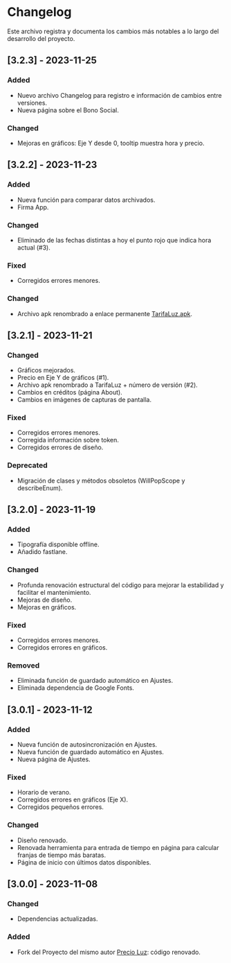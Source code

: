 # Changelog

Este archivo registra y documenta los cambios más notables a lo largo del desarrollo del proyecto.

## [3.2.3] - 2023-11-25

### Added

- Nuevo archivo Changelog para registro e información de cambios entre versiones.
- Nueva página sobre el Bono Social.

### Changed

- Mejoras en gráficos: Eje Y desde 0, tooltip muestra hora y precio. 

## [3.2.2] - 2023-11-23

### Added

- Nueva función para comparar datos archivados.
- Firma App.

### Changed

- Eliminado de las fechas distintas a hoy el punto rojo que indica hora actual (#3).

### Fixed

- Corregidos errores menores.

### Changed

- Archivo apk renombrado a enlace permanente [TarifaLuz.apk](https://github.com/Webierta/tarifa_luz/releases/latest/download/TarifaLuz.apk).

## [3.2.1] - 2023-11-21

### Changed

- Gráficos mejorados.
- Precio en Eje Y de gráficos (#1).
- Archivo apk renombrado a TarifaLuz + número de versión (#2).
- Cambios en créditos (página About).
- Cambios en imágenes de capturas de pantalla.

### Fixed
 
- Corregidos errores menores.
- Corregida información sobre token.
- Corregidos errores de diseño.

### Deprecated

- Migración de clases y métodos obsoletos (WillPopScope y describeEnum).

## [3.2.0] - 2023-11-19

### Added

- Tipografía disponible offline.
- Añadido fastlane.

### Changed

- Profunda renovación estructural del código para mejorar la estabilidad y facilitar el mantenimiento.
- Mejoras de diseño.
- Mejoras en gráficos.

### Fixed

- Corregidos errores menores.
- Corregidos errores en gráficos.

### Removed

- Eliminada función de guardado automático en Ajustes.
- Eliminada dependencia de Google Fonts.

## [3.0.1] - 2023-11-12

### Added

- Nueva función de autosincronización en Ajustes.
- Nueva función de guardado automático en Ajustes.
- Nueva página de Ajustes.

### Fixed

- Horario de verano.
- Corregidos errores en gráficos (Eje X).
- Corregidos pequeños errores.

### Changed

- Diseño renovado.
- Renovada herramienta para entrada de tiempo en página para calcular franjas de tiempo más baratas.
- Página de inicio con últimos datos disponibles.

## [3.0.0] - 2023-11-08

### Changed

- Dependencias actualizadas.

### Added

- Fork del Proyecto del mismo autor [Precio Luz](https://github.com/Webierta/precio-luz): código renovado.

